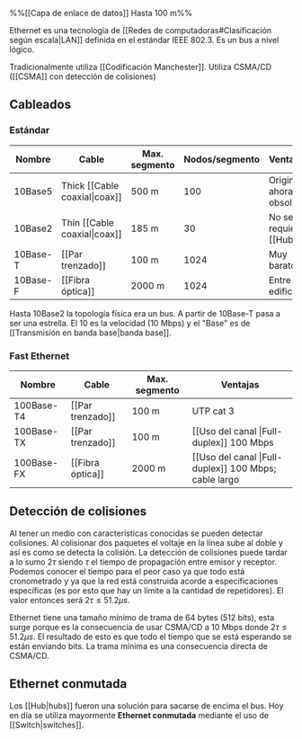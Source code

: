 %%[[Capa de enlace de datos]] Hasta 100 m%%

Ethernet es una tecnología de [[Redes de computadoras#Clasificación según escala|LAN]] definida en el estándar IEEE 802.3. Es un bus a nivel lógico.

Tradicionalmente utiliza [[Codificación Manchester]]. Utiliza CSMA/CD ([[CSMA]] con detección de colisiones)

## Cableados
### Estándar
| Nombre   | Cable                         | Max. segmento | Nodos/segmento | Ventajas                 | 
| -------- | ----------------------------- | ------------- | -------------- | ------------------------ |
| 10Base5  | Thick [[Cable coaxial\|coax]] | 500 m         | 100            | Original, ahora obsoleta |
| 10Base2  | Thin [[Cable coaxial\|coax]]  | 185 m         | 30             | No se requiere [[Hub]]   |
| 10Base-T | [[Par trenzado]]              | 100 m         | 1024           | Muy barato               |
| 10Base-F | [[Fibra óptica]]              | 2000 m        | 1024           | Entre edificios          |

Hasta 10Base2 la topología física era un bus. A partir de 10Base-T pasa a ser una estrella. El 10 es la velocidad (10 Mbps) y el "Base" es de [[Transmisión en banda base|banda base]].

### Fast Ethernet
| Nombre     | Cable            | Max. segmento | Ventajas                                              |
| ---------- | ---------------- | ------------- | ----------------------------------------------------- |
| 100Base-T4 | [[Par trenzado]] | 100 m         | UTP cat 3                                             |
| 100Base-TX | [[Par trenzado]] | 100 m         | [[Uso del canal \|Full-duplex]] 100 Mbps              |
| 100Base-FX | [[Fibra óptica]] | 2000 m        | [[Uso del canal \|Full-duplex]] 100 Mbps; cable largo |


## Detección de colisiones
Al tener un medio con características conocidas se pueden detectar colisiones. Al colisionar dos paquetes el voltaje en la línea sube al doble y así es como se detecta la colisión. La detección de colisiones puede tardar a lo sumo $2\tau$ siendo $\tau$ el tiempo de propagación entre emisor y receptor. Podemos conocer el tiempo para el peor caso ya que todo está cronometrado y ya que la red está construida acorde a especificaciones específicas (es por esto que hay un límite a la cantidad de repetidores). El valor entonces será $2\tau \le 51.2 \mu s$.

Ethernet tiene una tamaño mínimo de trama de 64 bytes (512 bits), esta surge porque es la consecuencia de usar CSMA/CD a 10 Mbps donde $2\tau \le 51.2 \mu s$. El resultado de esto es que todo el tiempo que se está esperando se están enviando bits. La trama mínima es una consecuencia directa de CSMA/CD.

## Ethernet conmutada
Los [[Hub|hubs]] fueron una solución para sacarse de encima el bus. Hoy en día se utiliza mayormente **Ethernet conmutada** mediante el uso de [[Switch|switches]].